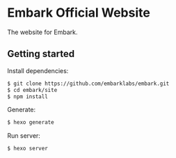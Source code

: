 # Embark Official Website

The website for Embark.

## Getting started

Install dependencies:

```bash
$ git clone https://github.com/embarklabs/embark.git
$ cd embark/site
$ npm install
```

Generate:

```bash
$ hexo generate
```

Run server:

```bash
$ hexo server
```
